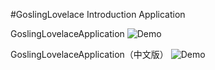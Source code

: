 #GoslingLovelace Introduction Application

GoslingLovelaceApplication
![Demo](display/GoslingLovelaceApplication.gif)




GoslingLovelaceApplication（中文版）
![Demo](display/GoslingLovelaceApplication（中文版）.gif)